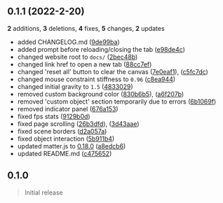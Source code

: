 ## 0.1.1 (2022-2-20)
**2** additions, **3** deletions, **4** fixes, **5** changes, **2** updates

- added CHANGELOG.md ([9de99ba](https://github.com/elixirbuild/vantage-playground/commit/9de99ba))
- added prompt before reloading/closing the tab ([e98de4c](https://github.com/elixirbuild/vantage-playground/commit/e98de4c))
- changed website root to `docs/` ([2bec48b](https://github.com/elixirbuild/vantage-playground/commit/2bec48b))
- changed link href to open a new tab ([88cc7ef](https://github.com/elixirbuild/vantage-playground/commit/86cc7e5))
- changed 'reset all' button to clear the canvas ([7e0eaf1](https://github.com/elixirbuild/vantage-playground/commit/7e0eaf1)), ([c5fc7dc](https://github.com/elixirbuild/vantage-playground/commit/c5fc7dc))
- changed mouse constraint stiffness to `0.96` ([c8ea944](https://github.com/elixirbuild/vantage-playground/commit/c8ea944))
- changed initial gravity to `1.5` ([4833029](https://github.com/elixirbuild/vantage-playground/commit/4833029))
- removed custom background color ([830b6b5](https://github.com/elixirbuild/vantage-playground/commit/830b6b5)), ([a6f207b](https://github.com/elixirbuild/vantage-playground/commit/a6f207b))
- removed 'custom object' section temporarily due to errors ([6b1069f](https://github.com/elixirbuild/vantage-playground/commit/6b1069f))
- removed indicator panel ([676a153](https://github.com/elixirbuild/vantage-playground/commit/676a153))
- fixed fps stats ([9129b0d](https://github.com/elixirbuild/vantage-playground/commit/9129b0d))
- fixed page scrolling ([26b3dfd](https://github.com/elixirbuild/vantage-playground/commit/26b3dfd)), ([3d43aae](https://github.com/elixirbuild/vantage-playground/commit/3d43aae))
- fixed scene borders ([d2a057a](https://github.com/elixirbuild/vantage-playground/commit/d2a057a))
- fixed object interaction ([5b911b4](https://github.com/elixirbuild/vantage-playground/commit/5b911b4))
- updated matter.js to [0.18.0](https://github.com/liabru/matter-js/blob/master/CHANGELOG.md#0180-2021-12-15)
 ([a8edcb6](https://github.com/elixirbuild/vantage-playground/commit/a8edcb6))
- updated README.md ([c475652](https://github.com/elixirbuild/vantage-playground/commit/c475652))

## 0.1.0
> Initial release
